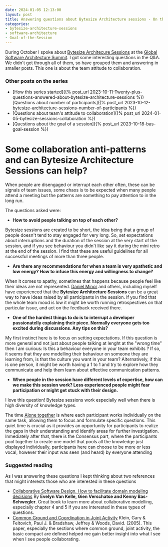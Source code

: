 ```yaml
---
date: 2024-01-05 12:13:00
layout: post
title: Answering questions about Bytesize Architecture sessions - On the team attitude to collaboration
categories:
- bytesize-architecture-sessions
- software-architecture
- Goal-of-the-Session
---
```


During October I spoke about [Bytesize Architecure Sessions](https://bytesizearchitecturesessions.com/) at the [Global Software Architecture Summit](https://gsas.io/#schedule). I got some interesting questions in the Q&A. We didn't get through all of them, so have grouped them and answering in smaller posts. This one is about the team attitude to collaboration.


### Other posts on the series
* [How this series started]({% post_url 2023-10-11-Twenty-plus-questions-answered-about-bytesize-architecture-sessions %})
[Questions about number of participants]({% post_url 2023-10-12-bytesize-architecture-sessions-number-of-participants %})
* [Questions about team's attitude to collaboration]({% post_url 2024-01-05-bytesize-sessions-collaboration %})
* [Questions about the goal of a session]({% post_url 2023-10-18-bas-goal-session %})

# Some collaboration anti-patterns and can Bytesize Architecture Sessions can help?

When people are disengaged or interrupt each other often, these can be signals of team issues, some chaos is to be expected when many people attend a meeting but the patterns are something to pay attention to in the long run.

The questions asked were:

* **How to avoid people talking on top of each other?**

Bytesize sessions are created to be short, the idea being that a group of people doesn't tend to stay engaged for very long. So, set expectations about interruptions and the duration of the session at the very start of the session, and if you see behaviour you didn't like say it during the mini retro at the end of the session. 
I find that these are useful guidelines for all successful meetings of more than three people.

* **Are there any recommendations for when a team is very apathetic and low energy? How to infuse this energy and willingness to change?**

When it comes to apathy, sometimes that happens because people feel like their ideas are not represented. [Daniel Minor](https://bytesizearchitecturesessions.com/news/experience-reports-spidermonkey) and others, including  myself have experienced that the **Bytesize Architecture Sessions** can be a great way to have ideas raised by all participants in the session.
If you find that the whole team mood is low it might be worth running retrospectives on that particular issue, and act on the feedback received there.

* **One of the hardest things to do is to interrupt a developer passionatelly explaining their piece. Normally everyone gets too excited during discussions. Any tips on this?**

My first instinct here is to focus on setting expectations. 
If this question is more general and not just about people talking at lenght at the "wrong time" then I am curious: Is this a behaviour everyone in your team exhibits ? If so, it seems that they are modelling their behaviour on someone they are learning from, is that the culture you want in your team? Alternatively, if this is one person, it might be worth having a 1 to 1 and try to explore how they communicate and help them learn about effective communication patterns.

* **When people in the session have different levels of expertise, how can we make this session work? Less experienced people might fear participation or might get stuck with their design.**

I love this question! Bytesize sessions work especially well when there is high diversity of knowledge types. 

The time [Alone together](https://www.roundcrisis.com/2022/10/01/the-power-of-alone-together/) is where each participant works individually on the same task, allowing them to focus and formulate specific questions. This quiet time is crucial as it provides an opportunity for participants to realize the gaps in their understanding and identify areas for further investigation. 
Inmediately after that, there is the Consensus part, where the participants pool together to create one model that pools all the knowledge just displayed individually, participants here can choose to be more or less vocal, however their input was seen (and heard) by everyone attending



### Suggested reading 

As I was answering these questions I kept thinking about two references that might interests those who are interested in these questions

* [Collaborative Software Design. How to facilitate domain modeling decisions](https://www.manning.com/books/collaborative-software-design?ar=false&lpse=B) By **Evelyn Van Kelle, Gien Verschatse and Kenny Bas-Schwegler**. Great book to learn more about collaborative modelling, especially chapter 4 and 5 if you are interested in these types of questions.
* [Common Ground and Coordination in Joint Activity](https://www.researchgate.net/publication/227992178_Common_Ground_and_Coordination_in_Joint_Activity) Klein, Gary & Feltovich, Paul J. & Bradshaw, Jeffrey & Woods, David. (2005). This paper, especially the sections where common ground, joint activity, the basic compact are defined helped me gain better insight into what I see when I see people collaborating. 


